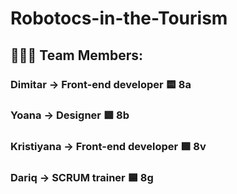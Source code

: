 # Robotocs-in-the-Tourism
## 👨🏻‍💻 Team Members:
### Dimitar -> Front-end developer 🟨 8a
### Yoana -> Designer 🟥 8b
### Kristiyana -> Front-end developer 🟩 8v
### Dariq -> SCRUM trainer 🟦 8g
